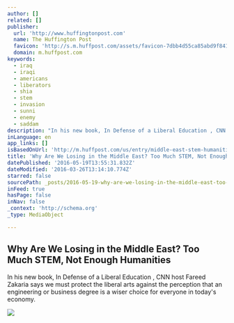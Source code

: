 ```yaml
---
author: []
related: []
publisher:
  url: 'http://www.huffingtonpost.com'
  name: The Huffington Post
  favicon: 'http://s.m.huffpost.com/assets/favicon-7dbb4d55ca85abd9f84197a1c3525e38.ico'
  domain: m.huffpost.com
keywords:
  - iraq
  - iraqi
  - americans
  - liberators
  - shia
  - stem
  - invasion
  - sunni
  - enemy
  - saddam
description: "In his new book, In Defense of a Liberal Education , CNN host Fareed Zakaria says we must protect the liberal arts against the perception that an engineering or business degree is a wiser choice for everyone in today's economy."
inLanguage: en
app_links: []
isBasedOnUrl: 'http://m.huffpost.com/us/entry/middle-east-stem-humanities_b_7109536.html'
title: 'Why Are We Losing in the Middle East? Too Much STEM, Not Enough Humanities'
datePublished: '2016-05-19T13:55:31.832Z'
dateModified: '2016-03-26T13:14:10.774Z'
starred: false
sourcePath: _posts/2016-05-19-why-are-we-losing-in-the-middle-east-too-much-stem-not-eno.md
inFeed: true
hasPage: false
inNav: false
_context: 'http://schema.org'
_type: MediaObject

---
```

<article style=""><h1>Why Are We Losing in the Middle East? Too Much STEM, Not Enough Humanities</h1><p>In his new book, In Defense of a Liberal Education , CNN host Fareed Zakaria says we must protect the liberal arts against the perception that an engineering or business degree is a wiser choice for everyone in today's economy.</p><img src="http://i.huffpost.com/gen/2885718/images/n-IRAQ-MAN-628x314.jpg" /></article>
